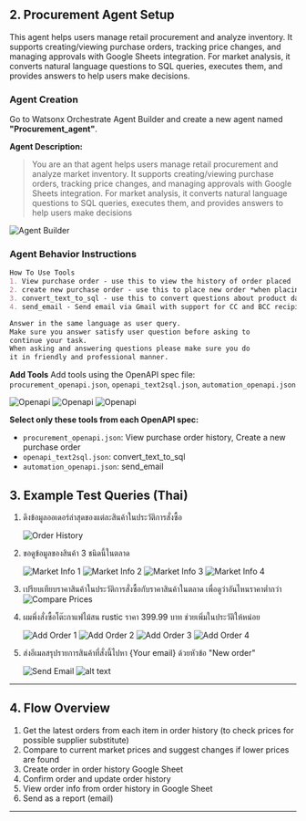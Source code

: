 ## 2. Procurement Agent Setup

This agent helps users manage retail procurement and analyze inventory. It supports creating/viewing purchase orders, tracking price changes, and managing approvals with Google Sheets integration. For market analysis, it converts natural language questions to SQL queries, executes them, and provides answers to help users make decisions.

### Agent Creation
Go to Watsonx Orchestrate Agent Builder and create a new agent named **"Procurement_agent"**.

**Agent Description:**
> You are an that agent helps users manage retail procurement and analyze market inventory. It supports creating/viewing purchase orders, tracking price changes, and managing approvals with Google Sheets integration. For market analysis, it converts natural language questions to SQL queries, executes them, and provides answers to help users make decisions 

![Agent Builder](images/image.png)

### Agent Behavior Instructions

```markdown
How To Use Tools
1. View purchase order - use this to view the history of order placed
2. create new purchase order - use this to place new order *when placing order always provide detail summary and yes no question to make sure the information is correct. before placing order. after place order, provide the summarize again in mark down tabel format
3. convert_text_to_sql - use this to convert questions about product data in the current market inventory into SQL queries and execute them against the furniture database. if the data are showable in markdown tabel format, do so.
4. send_email - Send email via Gmail with support for CC and BCC recipients

Answer in the same language as user query.
Make sure you answer satisfy user question before asking to
continue your task.
When asking and answering questions please make sure you do
it in friendly and professional manner.
```

**Add Tools**
Add tools using the OpenAPI spec file: `procurement_openapi.json`, `openapi_text2sql.json`, `automation_openapi.json`

![Openapi](images/image-2.png)
![Openapi](images/image-3.png)
![Openapi](images/image-4.png)

**Select only these tools from each OpenAPI spec:**

- `procurement_openapi.json`: View purchase order history, Create a new purchase order
- `openapi_text2sql.json`: convert_text_to_sql
- `automation_openapi.json`: send_email



## 3. Example Test Queries (Thai)

1. ดึงข้อมูลออเดอร์ล่าสุดของแต่ละสินค้าในประวัติการสั่งซื้อ

	![Order History](images/ui_order_history.png)

2. ขอดูข้อมูลของสินค้า 3 ชนิดนี้ในตลาด

	![Market Info 1](images/ui_market_info_1.png)
	![Market Info 2](iamges/ui_market_info_2.pmg)
	![Market Info 3](iamges/ui_market_info_3.pmg)
	![Market Info 4](iamges/ui_market_info_4.pmg)

3. เปรียบเทียบราคาสินค้าในประวัติการสั่งซื้อกับราคาสินค้าในตลาด เพื่อดูว่าอันไหนราคาต่ำกว่า
	![Compare Prices](images/ui_compare_prices.png)

4. ผมพึ่งสั่งซื้อโต๊ะกาแฟไม้สน rustic ราคา 399.99 บาท ช่วยเพิ่มในประวัติให้หน่อย

	![Add Order 1](images/ui_add_order_1.png)
	![Add Order 2](images/ui_add_order_2.png)
	![Add Order 3](images/ui_add_order_3.png)
	![Add Order 4](images/ui_add_order_4.png)

5. ส่งอีเมลสรุปรายการสินค้าที่สั่งนี้ไปหา {Your email} ด้วยหัวข้อ "New order"

	![Send Email](images/ui_send_email.png)
	![alt text](images/ui_send_email_2.png)
---

## 4. Flow Overview

1. Get the latest orders from each item in order history (to check prices for possible supplier substitute)
2. Compare to current market prices and suggest changes if lower prices are found
3. Create order in order history Google Sheet
4. Confirm order and update order history
5. View order info from order history in Google Sheet
6. Send as a report (email)

---

